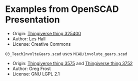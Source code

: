 # Examples from OpenSCAD Presentation

- Origin: [Thingiverse thing 325400](https://www.thingiverse.com/thing:325400)
- Author: Les Hall 
- License: Creative Commons

`O3_TeachInvolteGears.scad` uses `MCAD/involute_gears.scad`
- Origin: [Thingiverse thing 3575](http://www.thingiverse.com/thing:3575) and [Thingiverse thing 3752](http://www.thingiverse.com/thing:3752)
- Author: Greg Frost
- License: GNU LGPL 2.1

